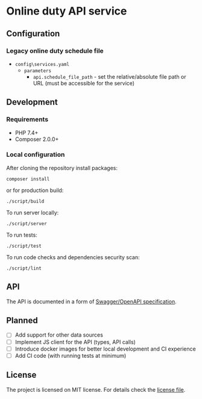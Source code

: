 # Online duty API service

## Configuration

### Legacy online duty schedule file

- `config\services.yaml`
    - `parameters`
        - `api.schedule_file_path` - set the relative/absolute file path or URL (must be accessible for the service)

## Development

### Requirements

- PHP 7.4+
- Composer 2.0.0+

### Local configuration

After cloning the repository install packages:

```commandline
composer install
```

or for production build:

```commandline
./script/build
```

To run server locally:

```commandline
./script/server
```

To run tests:

```commandline
./script/test
```

To run code checks and dependencies security scan:

```commandline
./script/lint
```

## API

The API is documented in a form of [Swagger/OpenAPI specification](doc/swagger.yaml).

## Planned

- [ ] Add support for other data sources
- [ ] Implement JS client for the API (types, API calls)
- [ ] Introduce docker images for better local development and CI experience
- [ ] Add CI code (with running tests at minimum)

## License

The project is licensed on MIT license. For details check the [license file](LICENSE.md).
